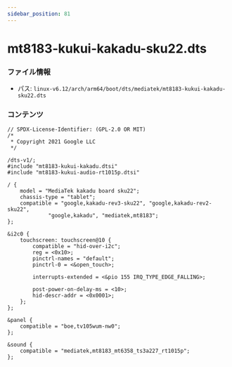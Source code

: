 ```yaml
---
sidebar_position: 81
---
```

# mt8183-kukui-kakadu-sku22.dts

### ファイル情報

- パス: `linux-v6.12/arch/arm64/boot/dts/mediatek/mt8183-kukui-kakadu-sku22.dts`

### コンテンツ

```dts
// SPDX-License-Identifier: (GPL-2.0 OR MIT)
/*
 * Copyright 2021 Google LLC
 */

/dts-v1/;
#include "mt8183-kukui-kakadu.dtsi"
#include "mt8183-kukui-audio-rt1015p.dtsi"

/ {
	model = "MediaTek kakadu board sku22";
	chassis-type = "tablet";
	compatible = "google,kakadu-rev3-sku22", "google,kakadu-rev2-sku22",
		     "google,kakadu", "mediatek,mt8183";
};

&i2c0 {
	touchscreen: touchscreen@10 {
		compatible = "hid-over-i2c";
		reg = <0x10>;
		pinctrl-names = "default";
		pinctrl-0 = <&open_touch>;

		interrupts-extended = <&pio 155 IRQ_TYPE_EDGE_FALLING>;

		post-power-on-delay-ms = <10>;
		hid-descr-addr = <0x0001>;
	};
};

&panel {
	compatible = "boe,tv105wum-nw0";
};

&sound {
	compatible = "mediatek,mt8183_mt6358_ts3a227_rt1015p";
};


```
